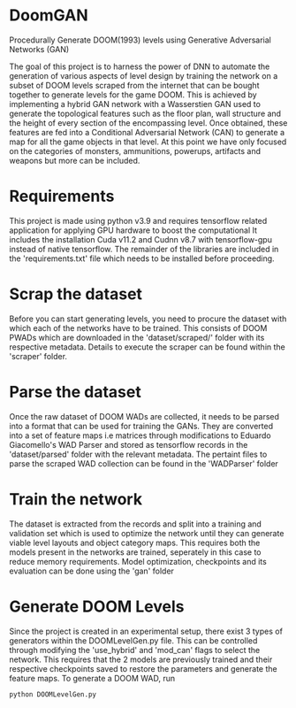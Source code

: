# DoomGAN
Procedurally Generate DOOM(1993) levels using Generative Adversarial Networks (GAN)

The goal of this project is to harness the power of DNN to automate the generation of various aspects of level design by training the network on a subset of DOOM levels scraped from the internet that can be bought together to generate levels for the game DOOM. This is achieved by implementing a hybrid GAN network with a Wasserstien GAN used to generate the topological features such as the floor plan, wall structure and the height of every section of the encompassing level. Once obtained, these features are fed into a Conditional Adversarial Network (CAN) to generate a map for all the game objects in that level. At this point we have only focused on the categories of monsters, ammunitions, powerups, artifacts and weapons but more can be included.

# Requirements
This project is made using python v3.9 and requires tensorflow related application for applying GPU hardware to boost the computational
It includes the installation Cuda v11.2 and Cudnn v8.7 with tensorflow-gpu instead of native tensorflow. The remainder of the libraries are included in the 'requirements.txt' file which needs to be installed before proceeding.

# Scrap the dataset
Before you can start generating levels, you need to procure the dataset with which each of the networks have to be trained. This consists of DOOM PWADs which are downloaded in the 'dataset/scraped/' folder with its respective metadata. Details to execute the scraper can be found within the 'scraper' folder.

# Parse the dataset
Once the raw dataset of DOOM WADs are collected, it needs to be parsed into a format that can be used for training the GANs. They are converted into a set of feature maps i.e matrices through modifications to Eduardo Giacomello's WAD Parser and stored as tensorflow records in the 'dataset/parsed' folder with the relevant metadata. The pertaint files to parse the scraped WAD collection can be found in the 'WADParser' folder

# Train the network
The dataset is extracted from the records and split into a training and validation set which is used to optimize the network until they can generate viable level layouts and object category maps. This requires both the models present in the networks are trained, seperately in this case to reduce memory requirements. Model optimization, checkpoints and its evaluation can be done using the 'gan' folder


# Generate DOOM Levels
Since the project is created in an experimental setup, there exist 3 types of generators within the DOOMLevelGen.py file. This can be controlled through modifying the 'use_hybrid' and 'mod_can' flags to select the network. This requires that the 2 models are previously trained and their respective checkpoints saved to restore the parameters and generate the feature maps. To generate a DOOM WAD, run
```
python DOOMLevelGen.py
```